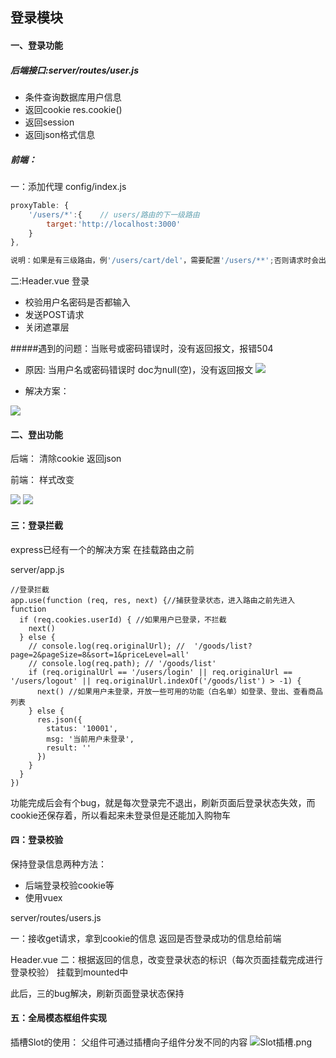 ## 登录模块

#### 一、登录功能

##### 后端接口:server/routes/user.js

- 条件查询数据库用户信息
- 返回cookie res.cookie()
- 返回session
- 返回json格式信息

##### 前端：

一：添加代理
config/index.js
```javascript
proxyTable: {    
    '/users/*':{    // users/路由的下一级路由
        target:'http://localhost:3000'
    }
},

说明：如果是有三级路由，例'/users/cart/del'，需要配置'/users/**';否则请求时会出现404错误。

```
二:Header.vue 
登录
- 校验用户名密码是否都输入
- 发送POST请求 
- 关闭遮罩层

#####遇到的问题：当账号或密码错误时，没有返回报文，报错504
- 原因:
当用户名或密码错误时
doc为null(空)，没有返回报文
![](https://upload-images.jianshu.io/upload_images/9249356-b853dc8f3a445960.png?imageMogr2/auto-orient/strip%7CimageView2/2/w/1240)


- 解决方案：

![](https://upload-images.jianshu.io/upload_images/9249356-7b29fa7cdc8c75b9.png?imageMogr2/auto-orient/strip%7CimageView2/2/w/1240)


#### 二、登出功能

后端：
清除cookie
返回json

前端：
样式改变


![](https://upload-images.jianshu.io/upload_images/9249356-6567bcaf0e3001a8.png?imageMogr2/auto-orient/strip%7CimageView2/2/w/1240)
![](https://upload-images.jianshu.io/upload_images/9249356-2006b98d7b4cbdfc.png?imageMogr2/auto-orient/strip%7CimageView2/2/w/1240)

#### 三：登录拦截

express已经有一个的解决方案
在挂载路由之前

server/app.js
```
//登录拦截
app.use(function (req, res, next) {//捕获登录状态，进入路由之前先进入function
  if (req.cookies.userId) { //如果用户已登录，不拦截
    next()
  } else { 
    // console.log(req.originalUrl); //  '/goods/list?page=2&pageSize=8&sort=1&priceLevel=all'
    // console.log(req.path); // '/goods/list'
    if (req.originalUrl == '/users/login' || req.originalUrl == '/users/logout' || req.originalUrl.indexOf('/goods/list') > -1) {
      next() //如果用户未登录，开放一些可用的功能（白名单）如登录、登出、查看商品列表
    } else {
      res.json({
        status: '10001',
        msg: '当前用户未登录',
        result: ''
      })
    }
  }
})

```

功能完成后会有个bug，就是每次登录完不退出，刷新页面后登录状态失效，而cookie还保存着，所以看起来未登录但是还能加入购物车

#### 四：登录校验


保持登录信息两种方法：
- 后端登录校验cookie等
- 使用vuex

server/routes/users.js

一：接收get请求，拿到cookie的信息
返回是否登录成功的信息给前端

Header.vue
二：根据返回的信息，改变登录状态的标识（每次页面挂载完成进行登录校验） 挂载到mounted中

此后，三的bug解决，刷新页面登录状态保持

#### 五：全局模态框组件实现

插槽Slot的使用：
父组件可通过插槽向子组件分发不同的内容
![Slot插槽.png](https://upload-images.jianshu.io/upload_images/9249356-bee5a2fa238c2251.png?imageMogr2/auto-orient/strip%7CimageView2/2/w/1240)